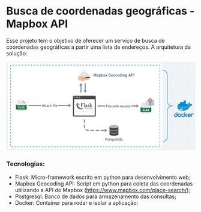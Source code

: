 # Busca de coordenadas geográficas - Mapbox API
 
Esse projeto tem o objetivo de oferecer um serviço de busca de coordenadas geográficas a partir uma lista de endereços. A arquitetura da solução:

![Project_img](img/project_diagram.png)

### Tecnologias:

- Flask: Micro-framework escrito em python para desenvolvimento web;
- Mapbox Geocoding API: Script em python para coleta das coordenadas utilizando a API do Mapbox (https://www.mapbox.com/place-search/);
- Postgresql: Banco de dados para armazenamento das consultas;
- Docker: Container para rodar e isolar a aplicação;

